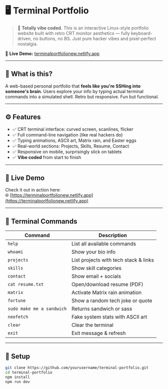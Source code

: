 # 🖥️ Terminal Portfolio

> 🚀 **Totally vibe coded.** This is an interactive Linux-style portfolio website built with retro CRT monitor aesthetics — fully keyboard-driven, no buttons, no BS. Just pure hacker vibes and pixel-perfect nostalgia.

🔗 **Live Demo:** [terminalportfolionew.netlify.app](https://terminalportfolionew.netlify.app)


---

## 🧠 What is this?

A web-based personal portfolio that **feels like you're SSHing into someone's brain**. Users explore your info by typing actual terminal commands into a simulated shell. Retro but responsive. Fun but functional.

---

## ⚙️ Features

- ✅ CRT terminal interface: curved screen, scanlines, flicker
- ✅ Full command-line navigation (like real hackers do)
- ✅ Typing animations, ASCII art, Matrix rain, and Easter eggs
- ✅ Real-world sections: Projects, Skills, Resume, Contact
- ✅ Responsive on mobile, surprisingly slick on tablets
- ✅ **Vibe coded** from start to finish

---

## 🔗 Live Demo

Check it out in action here:  
🌐 [https://terminalportfolionew.netlify.app](https://terminalportfolionew.netlify.app)

---

## 🧾 Terminal Commands

| Command                    | Description                                      |
|----------------------------|--------------------------------------------------|
| `help`                    | List all available commands                      |
| `whoami`                  | Show your bio info                               |
| `projects`                | List projects with tech stack & links            |
| `skills`                  | Show skill categories                            |
| `contact`                 | Show email + socials                             |
| `cat resume.txt`          | Open/download resume (PDF)                       |
| `matrix`                  | Activate Matrix rain animation                   |
| `fortune`                 | Show a random tech joke or quote                 |
| `sudo make me a sandwich` | Returns sandwich or sass                         |
| `neofetch`                | Fake system stats with ASCII art                 |
| `clear`                   | Clear the terminal                               |
| `exit`                    | Exit message & refresh                           |

---

## 🚀 Setup

```bash
git clone https://github.com/yourusername/terminal-portfolio.git
cd terminal-portfolio
npm install
npm run dev
